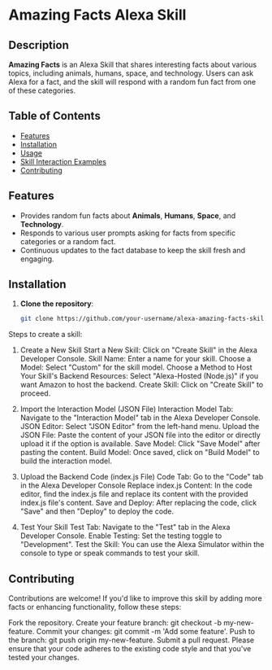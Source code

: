 # Amazing Facts Alexa Skill

## Description
**Amazing Facts** is an Alexa Skill that shares interesting facts about various topics, including animals, humans, space, and technology. Users can ask Alexa for a fact, and the skill will respond with a random fun fact from one of these categories.

## Table of Contents
- [Features](#features)
- [Installation](#installation)
- [Usage](#usage)
- [Skill Interaction Examples](#skill-interaction-examples)
- [Contributing](#contributing)


## Features
- Provides random fun facts about **Animals**, **Humans**, **Space**, and **Technology**.
- Responds to various user prompts asking for facts from specific categories or a random fact.
- Continuous updates to the fact database to keep the skill fresh and engaging.

## Installation
1. **Clone the repository**:
   ```bash
   git clone https://github.com/your-username/alexa-amazing-facts-skill.git
Steps to create a skill:

1. Create a New Skill
	Start a New Skill: Click on "Create Skill" in the Alexa Developer Console.
	Skill Name: Enter a name for your skill.
	Choose a Model: Select "Custom" for the skill model.
	Choose a Method to Host Your Skill's Backend Resources: Select "Alexa-Hosted (Node.js)" if you want Amazon to host the backend.
	Create Skill: Click on "Create Skill" to proceed.
	
2. Import the Interaction Model (JSON File)
	Interaction Model Tab: Navigate to the "Interaction Model" tab in the Alexa Developer Console.
	JSON Editor: Select "JSON Editor" from the left-hand menu.
	Upload the JSON File: Paste the content of your JSON file into the editor or directly upload it if the option is available.
	Save Model: Click "Save Model" after pasting the content.
	Build Model: Once saved, click on "Build Model" to build the interaction model.
	
3. Upload the Backend Code (index.js File)
	Code Tab: Go to the "Code" tab in the Alexa Developer Console 
	Replace index.js Content: In the code editor, find the index.js file and replace its content with the provided index.js file's content.
	Save and Deploy: After replacing the code, click "Save" and then "Deploy" to deploy the code.
	
4. Test Your Skill
	Test Tab: Navigate to the "Test" tab in the Alexa Developer Console.
	Enable Testing: Set the testing toggle to "Development".
	Test the Skill: You can use the Alexa Simulator within the console to type or speak commands to test your skill.
## Contributing
Contributions are welcome! If you'd like to improve this skill by adding more facts or enhancing functionality, follow these steps:

Fork the repository.
Create your feature branch: git checkout -b my-new-feature.
Commit your changes: git commit -m 'Add some feature'.
Push to the branch: git push origin my-new-feature.
Submit a pull request.
Please ensure that your code adheres to the existing code style and that you've tested your changes.
